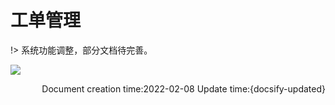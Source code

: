 # 工单管理

!> 系统功能调整，部分文档待完善。

<!-- tabs:start -->

<!-- tab:工单界面截图 -->

<img src="/zh-cn/images/WorkOrder/list01.png" style="zoom:100%;" />

<!-- tabs:end -->

<p align="right">Document creation time:2022-02-08   Update time:{docsify-updated} </p> 